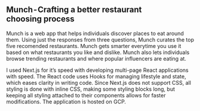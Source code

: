## Munch - Crafting a better restaurant choosing process

Munch is a web app that helps individuals discover places to eat around them. Using just the responses from three questions, Munch curates the top five recomended restaurants. Munch gets smarter everytime you use it based on what restaurants you like and dislike. Munch also lets individuals browse trending restaurants and where popular influencers are eating at. 

I used Next.js for it’s speed with developing multi-page React applications with speed. The React code uses Hooks for managing lifestyle and state, which eases clarity in writing code. Since Next.js does not support CSS, all styling is done with inline CSS, making some styling blocks long, but keeping all styling attached to their components allows for faster modifications. The application is hosted on GCP.

